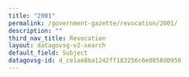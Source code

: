 ```yaml
---
title: "2001"
permalink: /government-gazette/revocation/2001/
description: ""
third_nav_title: Revocation
layout: datagovsg-v2-search
default_field: Subject
datagovsg-id: d_ce1ae8ba1242ff183256c6e0858d0956
---
```

